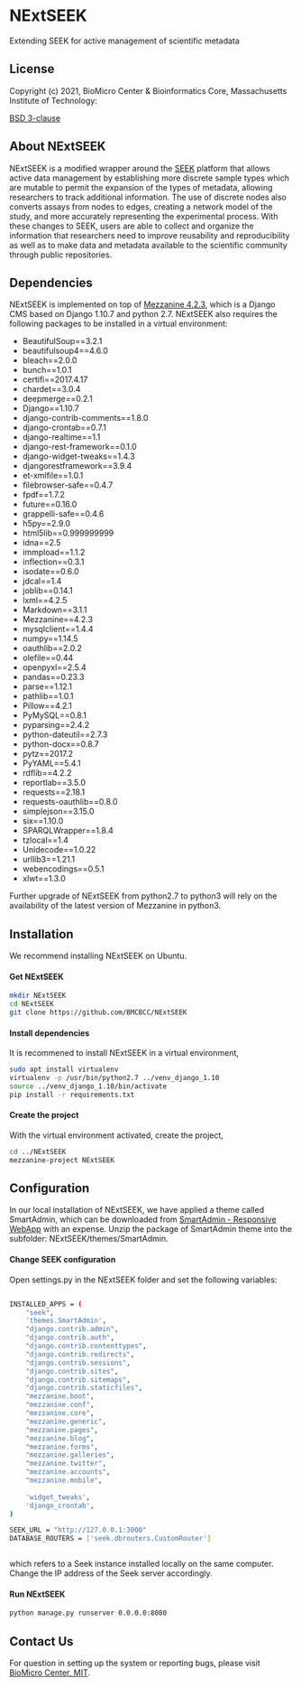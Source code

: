 # NExtSEEK
 Extending SEEK for active management of scientific metadata
 
## License
Copyright (c) 2021, BioMicro Center & Bioinformatics Core, Massachusetts Institute of Technology: 

[BSD 3-clause](LICENSE)

## About NExtSEEK
NExtSEEK is a modified wrapper around the [SEEK](https://github.com/seek4science/seek) platform
that allows active data management by establishing more discrete sample types which are mutable to permit the expansion of the types of
metadata, allowing researchers to track additional information. The use of discrete
nodes also converts assays from nodes to edges, creating a network model of the
study,   and  more   accurately   representing  the   experimental   process.   With  these
changes   to   SEEK,   users   are   able   to   collect   and   organize   the   information   that
researchers need to improve reusability and reproducibility as well as to make data
and metadata available to the scientific community through public repositories.

## Dependencies
NExtSEEK is implemented on top of [Mezzanine 4.2.3](http://mezzanine.jupo.org/), which is a Django CMS based on Django 1.10.7 and python 2.7. 
NExtSEEK also requires the following packages to be installed in a virtual environment:

* BeautifulSoup==3.2.1
* beautifulsoup4==4.6.0
* bleach==2.0.0
* bunch==1.0.1
* certifi==2017.4.17
* chardet==3.0.4
* deepmerge==0.2.1
* Django==1.10.7
* django-contrib-comments==1.8.0
* django-crontab==0.7.1
* django-realtime==1.1
* django-rest-framework==0.1.0
* django-widget-tweaks==1.4.3
* djangorestframework==3.9.4
* et-xmlfile==1.0.1
* filebrowser-safe==0.4.7
* fpdf==1.7.2
* future==0.16.0
* grappelli-safe==0.4.6
* h5py==2.9.0
* html5lib==0.999999999
* idna==2.5
* immpload==1.1.2
* inflection==0.3.1
* isodate==0.6.0
* jdcal==1.4
* joblib==0.14.1
* lxml==4.2.5
* Markdown==3.1.1
* Mezzanine==4.2.3
* mysqlclient==1.4.4
* numpy==1.14.5
* oauthlib==2.0.2
* olefile==0.44
* openpyxl==2.5.4
* pandas==0.23.3
* parse==1.12.1
* pathlib==1.0.1
* Pillow==4.2.1
* PyMySQL==0.8.1
* pyparsing==2.4.2
* python-dateutil==2.7.3
* python-docx==0.8.7
* pytz==2017.2
* PyYAML==5.4.1
* rdflib==4.2.2
* reportlab==3.5.0
* requests==2.18.1
* requests-oauthlib==0.8.0
* simplejson==3.15.0
* six==1.10.0
* SPARQLWrapper==1.8.4
* tzlocal==1.4
* Unidecode==1.0.22
* urllib3==1.21.1
* webencodings==0.5.1
* xlwt==1.3.0

Further upgrade of NExtSEEK from python2.7 to python3 will rely on the availability of the latest version of Mezzanine in python3. 

## Installation

We recommend installing NExtSEEK on Ubuntu.
#### Get NExtSEEK

```bash
mkdir NExtSEEK
cd NExtSEEK
git clone https://github.com/BMCBCC/NExtSEEK
```
#### Install dependencies
It is recommened to install NExtSEEK in a virtual environment,

```bash
sudo apt install virtualenv
virtualenv -p /usr/bin/python2.7 ../venv_django_1.10
source ../venv_django_1.10/bin/activate
pip install -r requirements.txt
```

#### Create the project
With the virtual environment activated, create the project,

```bash
cd ../NExtSEEK
mezzanine-project NExtSEEK
```

## Configuration

In our local installation of NExtSEEK, we have applied a theme called SmartAdmin, which can be downloaded from [SmartAdmin - Responsive WebApp](https://wrapbootstrap.com/theme/smartadmin-responsive-webapp-WB0573SK0) with an expense.
Unzip the package of SmartAdmin theme into the subfolder: NExtSEEK/themes/SmartAdmin.

#### Change SEEK configuration

Open settings.py in the NExtSEEK folder and set the following variables:

```bash

INSTALLED_APPS = (
    "seek",
    'themes.SmartAdmin',
    "django.contrib.admin",
    "django.contrib.auth",
    "django.contrib.contenttypes",
    "django.contrib.redirects",
    "django.contrib.sessions",
    "django.contrib.sites",
    "django.contrib.sitemaps",
    "django.contrib.staticfiles",
    "mezzanine.boot",
    "mezzanine.conf",
    "mezzanine.core",
    "mezzanine.generic",
    "mezzanine.pages",
    "mezzanine.blog",
    "mezzanine.forms",
    "mezzanine.galleries",
    "mezzanine.twitter",
    "mezzanine.accounts",
    "mezzanine.mobile",
    
    'widget_tweaks',
    'django_crontab',
)

SEEK_URL = "http://127.0.0.1:3000"
DATABASE_ROUTERS = ['seek.dbrouters.CustomRouter']



```

which refers to a Seek instance installed locally on the same computer. Change the IP address of the Seek server accordingly.




#### Run NExtSEEK

```bash
python manage.py runserver 0.0.0.0:8080
```

## Contact Us
For question in setting up the system or reporting bugs, please visit [BioMicro Center, MIT](https://biology.mit.edu/tile/biomicro-center/).



